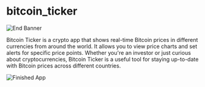 # bitcoin_ticker
 
 ![End Banner](https://github.com/londonappbrewery/Images/blob/master/readme-end-banner.png)
 
Bitcoin Ticker is a crypto app that shows real-time Bitcoin prices in different currencies from around the world. It allows you to view price charts and set alerts for specific price points. Whether you're an investor or just curious about cryptocurrencies, Bitcoin Ticker is a useful tool for staying up-to-date with Bitcoin prices across different countries.

![Finished App](https://github.com/londonappbrewery/Images/blob/master/bitcoin-flutter-demo.gif)


